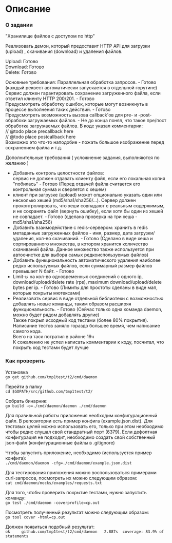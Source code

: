 # Описание

### О задании

"Хранилище файлов с доступом по http"

Реализовать демон, который предоставит HTTP API для загрузки (upload) , скачивания (download) и удаления файлов.

Upload: Готово\
Download: Готово\
Delete: Готово

Основные требования:
Параллельная обработка запросов. - Готово (каждый реквест автоматически запускается в отдельной горутине)\
Сервис должен гарантировать сохранение загруженного файла, если ответил клиенту HTTP 200/201. - Готово\
Предусмотреть обработку ошибок, которые могут возникнуть в процессе выполнения таких действий. - Готово\
Предусмотреть возможность вызова callback'ов для  pre- и -post-обрабоки загружаемых файлов. - Не до конца понял, что такое пре/пост обработка загружаемых файлов. В коде указал комментарии:\
// @todo place precallback here\
// @todo place postcallback here\
Возможно это что-то наподобие - пожать большое изображение перед сохранением файла и т.д.

Дополнительные требования ( усложнение задания, выполняются по желанию )

- Добавить контроль целостности файлов:\
сервис не должен отдавать клиенту файл, если его локальная копия "побилась" - Готово (Перед отдачей файла считается его контрольная сумма и сверяется с хешем)
- клиент при загрузке (upload) может опционально указать один или несколько хешей (md5/sha1/sha256/...). Сервер должен проконтролировать, что хеши совпадают с реальным содержимым, и не сохранять файл (вернуть ошибку), если хотя бы один из хешей не совпадает. - Готово (сделана проверка на три хеша - md5/sha1/sha256)
- Добавить взаимодействие с redis-сервером:  хранить в redis метаданные загруженных файлов - имя, размер, дата загрузки/удаления,  кол-во скачиваний. - Готово (Сделано в виде хеша и сортированного множества, в котором хранится количество скачиваний файла. Данное множество также используется при автоочистке для выбора самых редкоиспользуемых файлов)
- Добавить функциональность автоматического удаления наиболее редко используемых файлов, если суммарный размер файлов превышает N байт. - Готово
- Limit-ы на кол-во одновременных соединений с одного ip,  download/upload/delete rate (rps), maximum download/upload/delete bytes per ip. - Готово (Лимиты для простоты сделаны в виде мап, которые покрыты мютексами)
- Реализовать сервис в виде отдельной библиотеки с возможностью добавлять новые команды, таким образом расширяя функциональность. - Готово (Сейчас только одна команда daemon, можно будет рядом добавлять другие)
\
Также покрыл исходный код тестами (более 80% покрытия). Написание тестов заняло гораздо большее время, чем написание самого кода.\
Всего на таск потратил в районе 16ч\
К сожалению не успел написать комментарии к коду, посчитал, что покрыть код тестами будет лучше

### Как проверить

Установка\
`go get github.com/tmp1test/t2/cmd/daemon`

Перейти в папку\
`cd $GOPATH/src/github.com/tmp1test/t2/`

Собрать бинарник:\
`go build -o=./cmd/daemon/daemon ./cmd/daemon`

Для правильной работы приложения необходим конфигурационный файл. В репозитории есть пример конфига (example.json.dist). Для тестовых целей можно использовать его, только при этом необходимо чтобы редис слушал свой стандратный порт (6379). Если дефолтная конфигурация не подходит, необходимо создать свой собственный json-файл (конфигурационные файлы в .gitignore)

Чтобы запустить приложение, необходимо (используется пример конфига):\
`./cmd/daemon/daemon -cfg=./cmd/daemon/example.json.dist`

Для тестирования приложения можно воспользоваться примерами curl-запросов, посмотреть их можно следующим образом:\
`cat cmd/daemon/mocks/examples/requests.txt`

Для того, чтобы проверить покрытие тестами, нужно запустить команду:\
`go test ./cmd/daemon -coverprofile=cp.out`

Посмотреть полученный результат можно следующим образом:\
`go tool cover -html=cp.out`

Должен появиться подобный результат:\
`ok  	github.com/tmp1test/t2/cmd/daemon	2.887s	coverage: 83.9% of statements`
